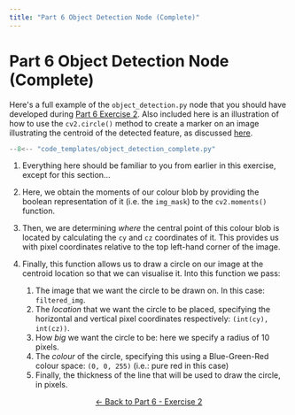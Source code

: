 ```yaml
---
title: "Part 6 Object Detection Node (Complete)"  
---
```


# Part 6 Object Detection Node (Complete)

Here's a full example of the `object_detection.py` node that you should have developed during [Part 6 Exercise 2](../part6.md#ex2).  Also included here is an illustration of how to use the `cv2.circle()` method to create a marker on an image illustrating the centroid of the detected feature, as discussed [here](../part6.md#image-moments).

```py title="object_detection_complete.py"
--8<-- "code_templates/object_detection_complete.py"
```

1. Everything here should be familiar to you from earlier in this exercise, except for this section...

2. Here, we obtain the moments of our colour blob by providing the boolean representation of it (i.e. the `img_mask`) to the `cv2.moments()` function.

3. Then, we are determining *where* the central point of this colour blob is located by calculating the `cy` and `cz` coordinates of it.  This provides us with pixel coordinates relative to the top left-hand corner of the image.

4. Finally, this function allows us to draw a circle on our image at the centroid location so that we can visualise it.  Into this function we pass:

    1. The image that we want the circle to be drawn on.  In this case: `filtered_img`.
    1. The *location* that we want the circle to be placed, specifying the horizontal and vertical pixel coordinates respectively: `(int(cy), int(cz))`.
    1. How *big* we want the circle to be: here we specify a radius of 10 pixels.
    1. The *colour* of the circle, specifying this using a Blue-Green-Red colour space: `(0, 0, 255)` (i.e.: pure red in this case)
    1. Finally, the thickness of the line that will be used to draw the circle, in pixels.

<p align="center">
  <a href="../../part6#ex2b_ret">&#8592; Back to Part 6 - Exercise 2</a>
</p>